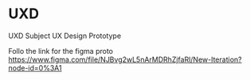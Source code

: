 # UXD
UXD Subject UX Design Prototype

Follo the link for the figma proto
https://www.figma.com/file/NJBvg2wL5nArMDRhZjfaRl/New-Iteration?node-id=0%3A1
